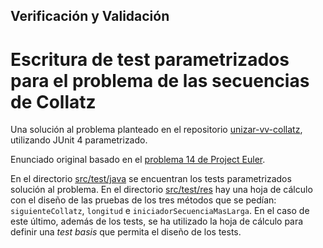 ## Verificación y Validación
# Escritura de test parametrizados para el problema de las secuencias de Collatz

Una solución al problema planteado en el repositorio
[unizar-vv-collatz](https://github.com/miguel-latre/unizar-vv-collatz),
utilizando JUnit 4 parametrizado.

Enunciado original basado en el 
[problema 14 de Project Euler](https://projecteuler.net/problem=14). 

En el directorio [src/test/java](./src/test/java/es/unizar/eina/vv6f/collatz) se encuentran los tests parametrizados solución al problema.
En el directorio [src/test/res](./src/test/res) hay una hoja de cálculo con el diseño de las pruebas de los tres métodos
que se pedían: `siguienteCollatz`, `longitud` e `iniciadorSecuenciaMasLarga`.
En el caso de este último, además de los tests, se ha utilizado la hoja de cálculo para definir
una _test basis_ que permita el diseño de los tests.
